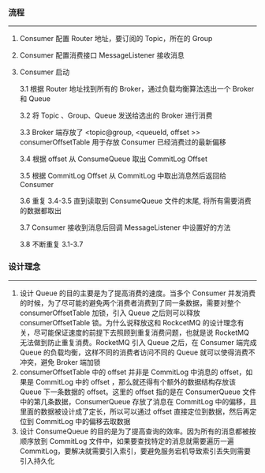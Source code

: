 ### 流程

------

1. Consumer 配置 Router 地址，要订阅的 Topic，所在的 Group

2. Consumer 配置消费接口 MessageListener 接收消息

3. Consumer 启动

   3.1 根据 Router 地址找到所有的 Broker，通过负载均衡算法选出一个 Broker 和 Queue

   3.2 将 Topic 、Group、Queue 发送给选出的 Broker 进行消费

   3.3 Broker 端存放了 <topic@group, <queueId, offset >> consumerOffsetTable 用于存放 Consumer 已经消费过的最新偏移

   3.4 根据 offset 从  ConsumeQueue 取出 CommitLog Offset

   3.5 根据 CommitLog Offset 从 CommitLog 中取出消息然后返回给 Consumer

   3.6 重复 3.4-3.5 直到读取到 ConsumeQueue 文件的末尾, 将所有需要消费的数据都取出

   3.7 Consumer 接收到消息后回调 MessageListener 中设置好的方法

   3.8 不断重复 3.1-3.7

   



### 设计理念

------

1. 设计 Queue 的目的主要是为了提高消费的速度。当多个 Consumer 并发消费的时候，为了尽可能的避免两个消费者消费到了同一条数据，需要对整个 consumerOffsetTable 加锁，引入 Queue 之后则可以释放 consumerOffsetTable 锁。为什么说释放这和 RockcetMQ 的设计理念有关，尽可能保证速度的前提下去照顾到重复消费问题，也就是说 RocketMQ 无法做到防止重复消费。RocketMQ 引入 Queue 之后，在 Consumer 端完成 Queue 的负载均衡，这样不同的消费者访问不同的 Queue 就可以使得消费不冲突，避免 Broker 端加锁
2. consumerOffsetTable 中的 offset 并非是 CommitLog 中消息的 offset，如果是 CommitLog 中的 offset ，那么就还得有个额外的数据结构存放该 Queue 下一条数据的 offset。这里的 offset 指的是在 ConsumerQueue 文件中的第几条数据，ConsumerQueue 存放了消息在 CommitLog 中的偏移，且里面的数据被设计成了定长，所以可以通过 offset 直接定位到数据，然后再定位到 CommitLog 中的偏移去取数据
3. 设计 ConsumeQueue 的目的是为了提高查询的效率。因为所有的消息都被按顺序放到 CommitLog 文件中，如果要查找特定的消息就需要遍历一遍 CommitLog，要解决就需要引入索引，要避免服务宕机导致索引丢失则需要引入持久化
